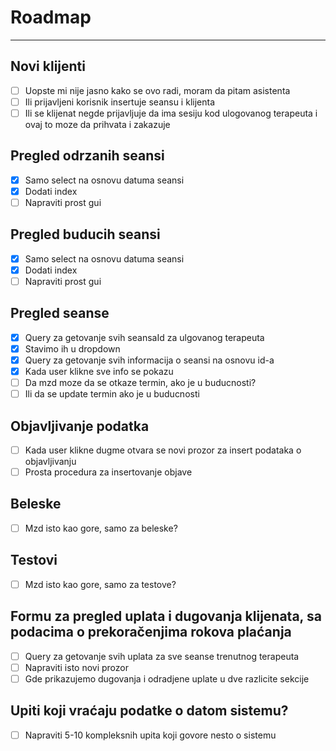 # Roadmap
---

## Novi klijenti
- [ ] Uopste mi nije jasno kako se ovo radi, moram da pitam asistenta
- [ ] Ili prijavljeni korisnik insertuje seansu i klijenta
- [ ] Ili se klijenat negde prijavljuje da ima sesiju kod ulogovanog terapeuta i ovaj to moze da prihvata i zakazuje

## Pregled odrzanih seansi
- [x] Samo select na osnovu datuma seansi
- [x] Dodati index
- [ ] Napraviti prost gui

## Pregled buducih seansi
- [x] Samo select na osnovu datuma seansi
- [x] Dodati index
- [ ] Napraviti prost gui

## Pregled seanse
- [x] Query za getovanje svih seansaId za ulgovanog terapeuta
- [x] Stavimo ih u dropdown
- [x] Query za getovanje svih informacija o seansi na osnovu id-a
- [x] Kada user klikne sve info se pokazu
- [ ] Da mzd moze da se otkaze termin, ako je u buducnosti?
- [ ] Ili da se update termin ako je u buducnosti

## Objavljivanje podatka
- [ ] Kada user klikne dugme otvara se novi prozor za insert podataka o objavljivanju
- [ ] Prosta procedura za insertovanje objave

## Beleske
- [ ] Mzd isto kao gore, samo za beleske?

## Testovi
- [ ] Mzd isto kao gore, samo za testove?

##  Formu za pregled uplata i dugovanja klijenata, sa podacima o prekoračenjima rokova plaćanja
- [ ] Query za getovanje svih uplata za sve seanse trenutnog terapeuta
- [ ] Napraviti isto novi prozor
- [ ] Gde prikazujemo dugovanja i odradjene uplate u dve razlicite sekcije

## Upiti koji vraćaju podatke o datom sistemu?
- [ ] Napraviti 5-10 kompleksnih upita koji govore nesto o sistemu


